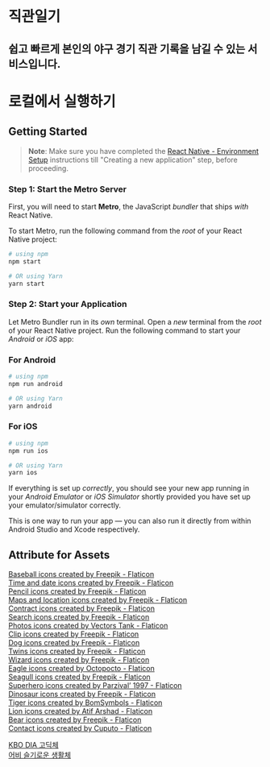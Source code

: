 # 직관일기

## 쉽고 빠르게 본인의 야구 경기 직관 기록을 남길 수 있는 서비스입니다.

# 로컬에서 실행하기

## Getting Started

> **Note**: Make sure you have completed the [React Native - Environment Setup](https://reactnative.dev/docs/environment-setup) instructions till "Creating a new application" step, before proceeding.

### Step 1: Start the Metro Server

First, you will need to start **Metro**, the JavaScript _bundler_ that ships _with_ React Native.

To start Metro, run the following command from the _root_ of your React Native project:

```bash
# using npm
npm start

# OR using Yarn
yarn start
```

### Step 2: Start your Application

Let Metro Bundler run in its _own_ terminal. Open a _new_ terminal from the _root_ of your React Native project. Run the following command to start your _Android_ or _iOS_ app:

### For Android

```bash
# using npm
npm run android

# OR using Yarn
yarn android
```

### For iOS

```bash
# using npm
npm run ios

# OR using Yarn
yarn ios
```

If everything is set up _correctly_, you should see your new app running in your _Android Emulator_ or _iOS Simulator_ shortly provided you have set up your emulator/simulator correctly.

This is one way to run your app — you can also run it directly from within Android Studio and Xcode respectively.

## Attribute for Assets

<a href="https://www.flaticon.com/free-icons/baseball" title="baseball icons">Baseball icons created by Freepik - Flaticon</a><br />
<a href="https://www.flaticon.com/free-icons/time-and-date" title="time and date icons">Time and date icons created by Freepik - Flaticon</a><br />
<a href="https://www.flaticon.com/free-icons/pencil" title="pencil icons">Pencil icons created by Freepik - Flaticon</a><br />
<a href="https://www.flaticon.com/free-icons/maps-and-location" title="maps and location icons">Maps and location icons created by Freepik - Flaticon</a><br />
<a href="https://www.flaticon.com/free-icons/contract" title="contract icons">Contract icons created by Freepik - Flaticon</a><br />
<a href="https://www.flaticon.com/free-icons/search" title="search icons">Search icons created by Freepik - Flaticon</a><br />
<a href="https://www.flaticon.com/free-icons/photos" title="photos icons">Photos icons created by Vectors Tank - Flaticon</a><br />
<a href="https://www.flaticon.com/free-icons/clip" title="clip icons">Clip icons created by Freepik - Flaticon</a><br />
<a href="https://www.flaticon.com/free-icons/dog" title="dog icons">Dog icons created by Freepik - Flaticon</a><br />
<a href="https://www.flaticon.com/free-icons/twins" title="twins icons">Twins icons created by Freepik - Flaticon</a><br />
<a href="https://www.flaticon.com/free-icons/wizard" title="wizard icons">Wizard icons created by Freepik - Flaticon</a><br />
<a href="https://www.flaticon.com/free-icons/eagle" title="eagle icons">Eagle icons created by Octopocto - Flaticon</a><br />
<a href="https://www.flaticon.com/free-icons/seagull" title="seagull icons">Seagull icons created by Freepik - Flaticon</a><br />
<a href="https://www.flaticon.com/free-icons/superhero" title="superhero icons">Superhero icons created by Parzival’ 1997 - Flaticon</a><br />
<a href="https://www.flaticon.com/free-icons/dinosaur" title="dinosaur icons">Dinosaur icons created by Freepik - Flaticon</a><br />
<a href="https://www.flaticon.com/free-icons/tiger" title="tiger icons">Tiger icons created by BomSymbols - Flaticon</a><br />
<a href="https://www.flaticon.com/free-icons/lion" title="lion icons">Lion icons created by Atif Arshad - Flaticon</a><br />
<a href="https://www.flaticon.com/free-icons/bear" title="bear icons">Bear icons created by Freepik - Flaticon</a><br />
<a href="https://www.flaticon.com/free-icons/contact" title="contact icons">Contact icons created by Cuputo - Flaticon</a>

<a href="https://www.koreabaseball.com/Reference/etc/KboFont.aspx">KBO DIA 고딕체</a><br />
<a href="http://uhbeefont.com/font/w/UhBeeSeulvely.html">어비 슬기로운 생활체</a>
